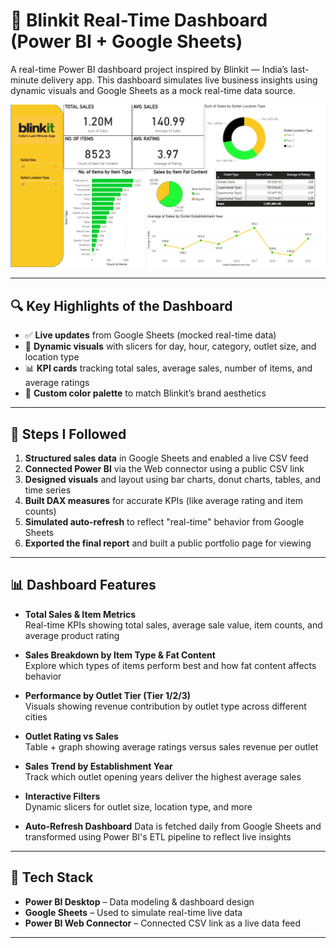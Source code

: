 # 🚀 Blinkit Real-Time Dashboard (Power BI + Google Sheets)

A real-time Power BI dashboard project inspired by Blinkit — India’s last-minute delivery app. This dashboard simulates live business insights using dynamic visuals and Google Sheets as a mock real-time data source.

![Blinkit Dashboard Preview](./blinkit-dashboard-preview.png)

---

## 🔍 Key Highlights of the Dashboard

- ✅ **Live updates** from Google Sheets (mocked real-time data)
- 🎯 **Dynamic visuals** with slicers for day, hour, category, outlet size, and location type
- 📊 **KPI cards** tracking total sales, average sales, number of items, and average ratings
- 🎨 **Custom color palette** to match Blinkit’s brand aesthetics

---

## 🔧 Steps I Followed

1. **Structured sales data** in Google Sheets and enabled a live CSV feed
2. **Connected Power BI** via the Web connector using a public CSV link
3. **Designed visuals** and layout using bar charts, donut charts, tables, and time series
4. **Built DAX measures** for accurate KPIs (like average rating and item counts)
5. **Simulated auto-refresh** to reflect "real-time" behavior from Google Sheets
6. **Exported the final report** and built a public portfolio page for viewing

---

## 📊 Dashboard Features

- **Total Sales & Item Metrics**  
  Real-time KPIs showing total sales, average sale value, item counts, and average product rating

- **Sales Breakdown by Item Type & Fat Content**  
  Explore which types of items perform best and how fat content affects behavior

- **Performance by Outlet Tier (Tier 1/2/3)**  
  Visuals showing revenue contribution by outlet type across different cities

- **Outlet Rating vs Sales**  
  Table + graph showing average ratings versus sales revenue per outlet

- **Sales Trend by Establishment Year**  
  Track which outlet opening years deliver the highest average sales

- **Interactive Filters**  
  Dynamic slicers for outlet size, location type, and more

- **Auto-Refresh Dashboard**
   Data is fetched daily from Google Sheets and transformed using Power BI's ETL pipeline to reflect live insights
  
---

## 🔧 Tech Stack

- **Power BI Desktop** – Data modeling & dashboard design
- **Google Sheets** – Used to simulate real-time live data
- **Power BI Web Connector** – Connected CSV link as a live data feed

---

